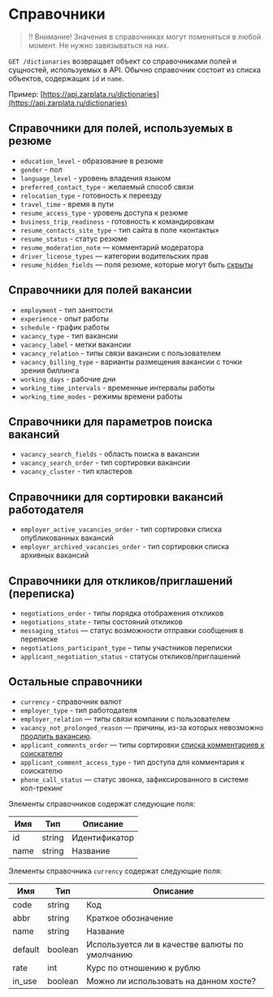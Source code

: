 # Справочники

> ‼️ Внимание! Значения в справочниках могут поменяться в любой момент. Не нужно завязываться на них.

`GET /dictionaries` возвращает объект со справочниками полей и сущностей,
используемых в API. Обычно справочник состоит из списка объектов,
содержащих `id` и `name`.

Пример: [https://api.zarplata.ru/dictionaries](https://api.zarplata.ru/dictionaries)

<a name="resume"></a>
## Справочники для полей, используемых в резюме
* `education_level` - образование в резюме
* `gender` - пол
* `language_level` - уровень владения языком
* `preferred_contact_type` - желаемый способ связи
* `relocation_type` - готовность к переезду
* `travel_time` - время в пути
* `resume_access_type` - уровень доступа к резюме
* `business_trip_readiness` - готовность к командировкам
* `resume_contacts_site_type` - тип сайта в поле «контакты»
* `resume_status` - статус резюме
* `resume_moderation_note` — комментарий модератора
* `driver_license_types` — категории водительских прав
* `resume_hidden_fields` — поля резюме, которые могут быть [скрыты](employer_resumes.md#hidden-fields)

## Справочники для полей вакансии
* `employment` - тип занятости
* `experience` - опыт работы
* `schedule` - график работы
* `vacancy_type` - тип вакансии
* `vacancy_label` - метки вакансии
* `vacancy_relation` - типы связи вакансии с пользователем
* `vacancy_billing_type` - варианты размещения вакансии с точки зрения биллинга
* `working_days` - рабочие дни
* `working_time_intervals` - временные интервалы работы
* `working_time_modes` - режимы времени работы

## Справочники для параметров поиска вакансий
* `vacancy_search_fields` - область поиска в вакансии
* `vacancy_search_order` - тип сортировки вакансии
* `vacancy_cluster` - тип кластеров

## Справочники для сортировки вакансий работодателя
* `employer_active_vacancies_order` - тип сортировки списка опубликованных
  вакансий
* `employer_archived_vacancies_order` - тип сортировки списка архивных вакансий

<a name="negotiations"></a>
## Справочники для откликов/приглашений (переписка)
* `negotiations_order` - типы порядка отображения откликов
* `negotiations_state` - типы состояний откликов
* `messaging_status` — статус возможности отправки сообщения в переписке
* `negotiations_participant_type` – типы участников переписки
* `applicant_negotiation_status` - статусы откликов/приглашений

<a name="etc"></a>
## Остальные справочники
* `currency` - справочник валют
* `employer_type` - тип работодателя
* `employer_relation` — типы связи компании с пользователем
* `vacancy_not_prolonged_reason` — причины, из-за которых невозможно
  [продлить вакансию](employer_vacancies.md#prolongate-info).
* `applicant_comments_order` — типы сортировки
  [списка комментариев к соискателю](applicant_comments.md#list)
* `applicant_comment_access_type` - тип доступа для комментария к соискателю
* `phone_call_status` — статус звонка, зафиксированного в системе кол-трекинг

Элементы справочников содержат следующие поля:

Имя | Тип | Описание
----|-----|---------
id | string | Идентификатор
name | string | Название

Элементы справочника `currency` содержат следующие поля:

Имя | Тип | Описание
----|-----|---------
code | string | Код
abbr | string | Краткое обозначение
name | string | Название
default | boolean | Используется ли в качестве валюты по умолчанию
rate | int | Курс по отношению к рублю
in_use | boolean | Можно ли использовать на данном хосте? 
